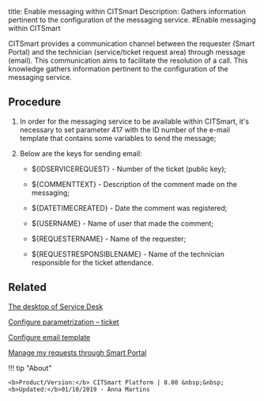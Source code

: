 title: Enable messaging within CITSmart
Description: Gathers information pertinent to the configuration of the messaging service.
#Enable messaging within CITSmart

CITSmart provides a communication channel between the requester (Smart Portal)
and the technician (service/ticket request area) through message (email). This
communication aims to facilitate the resolution of a call. This knowledge
gathers information pertinent to the configuration of the messaging service.

Procedure
-------------

1.  In order for the messaging service to be available within CITSmart, it's
    necessary to set parameter 417 with the ID number of the e-mail template
    that contains some variables to send the message;

2.  Below are the keys for sending email:

    - \${IDSERVICEREQUEST} - Number of the ticket (public key);

    - \${COMMENTTEXT} - Description of the comment made on the messaging;

    - \${DATETIMECREATED} - Date the comment was registered;

    - \${USERNAME} - Name of user that made the comment;

    - \${REQUESTERNAME} - Name of the requester;

    - \${REQUESTRESPONSIBLENAME} - Name of the technician responsible for the
    ticket attendance.

Related
-------

[The desktop of Service Desk](/en-us/citsmart-esp-8/processes/tickets/use/desktop-of-service-desk.html)

[Configure parametrization – ticket](/en-us/citsmart-esp-8/platform-administration/parameters-list/configure-parametrization-ticket.html)

[Configure email template](/en-us/citsmart-esp-8/platform-administration/email-settings/email-templates-configure-email-template.html)

[Manage my requests through Smart Portal](/en-us/citsmart-esp-8/processes/portfolio-and-catalog/use/request-through-Smart-Portal.html)


!!! tip "About"

    <b>Product/Version:</b> CITSmart Platform | 8.00 &nbsp;&nbsp;
    <b>Updated:</b>01/10/2019 - Anna Martins
